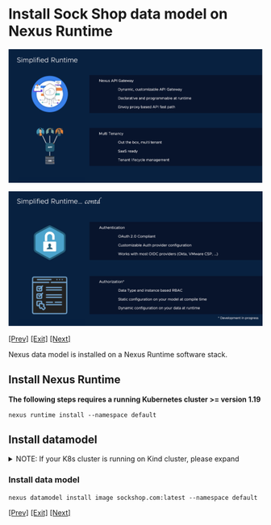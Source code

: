 # Install Sock Shop data model on Nexus Runtime

![NexusRuntime1](../images/Playground-9-Nexus-Runtime-1.png)

![NexusRuntime2](../images/Playground-10-Nexus-Runtime-2.png)

[[Prev]](Playground-SockShop-Compile-Datamodel.md) [[Exit]](../../README.md) [[Next]](Playground-SockShop-Access-Datamodel-API.md)

Nexus data model is installed on a Nexus Runtime software stack.
## Install Nexus Runtime

**The following steps requires a running Kubernetes cluster >= version 1.19**

```
nexus runtime install --namespace default
```

## Install datamodel

<details><summary> NOTE: If your K8s cluster is running on Kind cluster, please expand</summary>

Load the data model image into your Kind sandbox.

```
kind load docker-image sockshop.com:latest --name <kind cluster name>
```
</details>

### Install data model
```
nexus datamodel install image sockshop.com:latest --namespace default
```

[[Prev]](Playground-SockShop-Compile-Datamodel.md) [[Exit]](../../README.md) [[Next]](Playground-SockShop-Access-Datamodel-API.md)